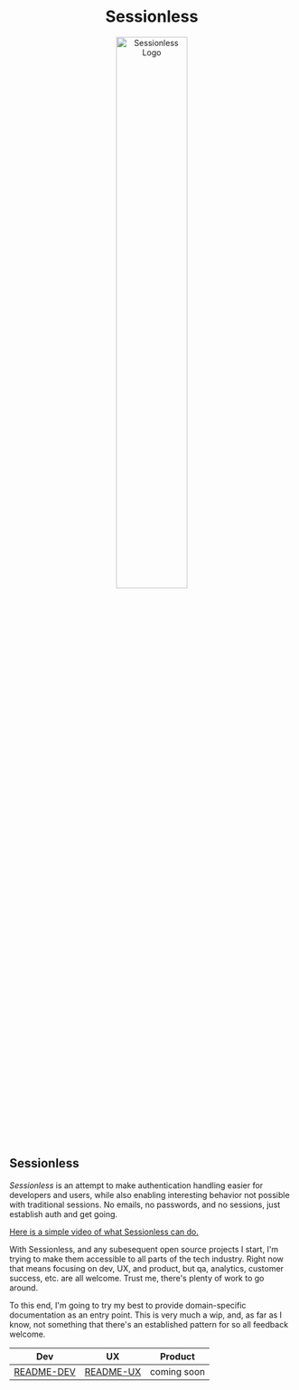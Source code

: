 <div align="center">
    <h1> Sessionless </h1>
    <a href="https://sessionless.org/" aria-label="Visit Sessionless Dot Org">
        <img src="assets/sessionless.svg" alt="Sessionless Logo" width="50%" height="50%"></img>
    </a>
</div>

## Sessionless

*Sessionless* is an attempt to make authentication handling easier for developers and users, while also enabling interesting behavior not possible with traditional sessions.
No emails, no passwords, and no sessions, just establish auth and get going.

[Here is a simple video of what Sessionless can do.]

With Sessionless, and any subesequent open source projects I start, I'm trying to make them accessible to all parts of the tech industry. 
Right now that means focusing on dev, UX, and product, but qa, analytics, customer success, etc. are all welcome.
Trust me, there's plenty of work to go around.

To this end, I'm going to try my best to provide domain-specific documentation as an entry point. 
This is very much a wip, and, as far as I know, not something that there's an established pattern for so all feedback welcome.

| Dev          | UX          | Product     |
|--------------|-------------|-------------|
| [README-DEV] | [README-UX] | coming soon |

[README-DEV]: ./README-DEV.md
[README-UX]: ./README-UX.md

[Here is a simple video of what Sessionless can do.]: https://www.planetnineapp.com/sessionless-demo-1
